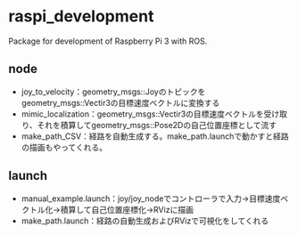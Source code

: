 # raspi_development
Package for development of Raspberry Pi 3 with ROS.

## node
* joy_to_velocity：geometry_msgs::Joyのトピックをgeometry_msgs::Vectir3の目標速度ベクトルに変換する
* mimic_localization：geometry_msgs::Vectir3の目標速度ベクトルを受け取り、それを積算してgeometry_msgs::Pose2Dの自己位置座標として流す
* make_path_CSV：経路を自動生成する。make_path.launchで動かすと経路の描画もやってくれる。

## launch
* manual_example.launch：joy/joy_nodeでコントローラで入力→目標速度ベクトル化→積算して自己位置座標化→RVizに描画
* make_path.launch：経路の自動生成およびRVizで可視化をしてくれる
